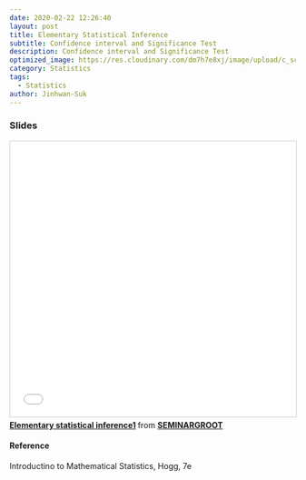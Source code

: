 ```yaml
---
date: 2020-02-22 12:26:40
layout: post
title: Elementary Statistical Inference
subtitle: Confidence interval and Significance Test
description: Confidence interval and Significance Test
optimized_image: https://res.cloudinary.com/dm7h7e8xj/image/upload/c_scale,w_380/v1559821648/theme8_knvabs.jpg
category: Statistics
tags:
  - Statistics
author: Jinhwan-Suk
---
```


### Slides
<iframe src="//www.slideshare.net/slideshow/embed_code/key/iBpGi9HEnaOlp3" width="595" height="485" frameborder="0" marginwidth="0" marginheight="0" scrolling="no" style="border:1px solid #CCC; border-width:1px; margin-bottom:5px; max-width: 100%;" allowfullscreen> </iframe> <div style="margin-bottom:5px"> <strong> <a href="//www.slideshare.net/SEMINARGROOT/elementary-statistical-inference1" title="Elementary statistical inference1" target="_blank">Elementary statistical inference1</a> </strong> from <strong><a href="https://www.slideshare.net/SEMINARGROOT" target="_blank">SEMINARGROOT</a></strong> </div>

#### Reference 
Introductino to Mathematical Statistics, Hogg, 7e






